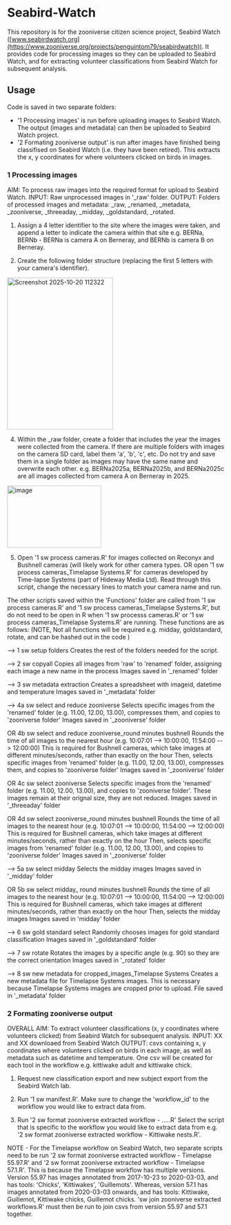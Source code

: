# Seabird-Watch
This repository is for the zooniverse citizen science project, Seabird Watch ([www.seabirdwatch.org](https://www.zooniverse.org/projects/penguintom79/seabirdwatch)). It provides code for processing images so they can be uploaded to Seabird Watch, and for extracting volunteer classifications from Seabird Watch for subsequent analysis. 

## Usage
Code is saved in two separate folders:
- '1 Processing images' is run before uploading images to Seabird Watch. The output (images and metadata) can then be uploaded to Seabird Watch project. 
- '2 Formating zooniverse output' is run after images have finished being classifised on Seabird Watch (i.e. they have been retired). This extracts the x, y coordinates for where volunteers clicked on birds in images.

### 1 Processing images
AIM: To process raw images into the required format for upload to Seabird Watch. 
INPUT: Raw unprocessed images in '_raw' folder. 
OUTPUT: Folders of processed images and metadata: _raw, _renamed, _metadata, _zooniverse, _threeaday, _midday, _goldstandard, _rotated.  

1) Assign a 4 letter identifier to the site where the images were taken, and append a letter to indicate the camera within that site e.g. BERNa, BERNb - BERNa is camera A on Berneray, and BERNb is camera B on Berneray.

3) Create the following folder structure (replacing the first 5 letters with your camera's identifier). 
<img width="245" height="352" alt="Screenshot 2025-10-20 112322" src="https://github.com/user-attachments/assets/46dcfb52-6fe1-4fd4-8cd4-06c19ebf4cc7" />

4) Within the _raw folder, create a folder that includes the year the images were collected from the camera. If there are multiple folders with images on the camera SD card, label them 'a', 'b', 'c', etc. Do not try and save them in a single folder as images may have the same name and overwrite each other.
e.g. BERNa2025a, BERNa2025b, and BERNa2025c are all images collected from camera A on Berneray in 2025. 
  <img width="218" height="144" alt="image" src="https://github.com/user-attachments/assets/47b17c9a-268f-459f-9a8e-0866a82a1a2b" />

5) Open '1 sw process cameras.R' for images collected on Reconyx and Bushnell cameras (will likely work for other camera types. OR open '1 sw process cameras_Timelapse Systems.R' for cameras developed by Time-lapse Systems (part of Hideway Media Ltd). Read through this script, change the necessary lines to match your camera name and run. 

The other scripts saved within the 'Functions' folder are called from '1 sw process cameras.R' and '1 sw process cameras_Timelapse Systems.R', but do not need to be open in R when '1 sw processs cameras.R' or '1 sw process cameras_Timelapse Systems.R' are running. These functions are as follows: 
(NOTE, Not all functions will be required e.g. midday, goldstandard, rotate, and can be hashed out in the code )
 
 --> 1 sw setup folders 
    Creates the rest of the folders needed for the script. 

 --> 2 sw copyall
    Copies all images from 'raw' to 'renamed' folder, assigning each image      a new name in the process 
    Images saved in '_renamed' folder 

 --> 3 sw metadata extraction
    Creates a spreadsheet with imageid, datetime and temperature 
    Images saved in '_metadata' folder

 --> 4a sw select and reduce zooniverse
    Selects specific images from the 'renamed' folder (e.g. 11.00, 12.00,       13.00), compresses them, and copies to 'zooniverse folder'
    Images saved in '_zooniverse' folder
    
OR 4b sw select and reduce zooniverse_round minutes bushnell
    Rounds the time of all images to the nearest hour (e.g. 10:07:01 -->        10:00:00, 11:54:00 --> 12:00:00)
    This is required for Bushnell cameras, which take images at different       minutes/seconds, rather than exactly on the hour
    Then, selects specific images from 'renamed' folder (e.g. 11.00, 12.00, 13.00), compresses them, and copies to 'zooniverse folder'
    Images saved in '_zooniverse' folder 

OR 4c sw select zooniverse 
    Selects specific images from the 'renamed' folder (e.g. 11.00, 12.00,       13.00), and copies to 'zooniverse folder'. These images remain at their     orignal size, they are not reduced. 
    Images saved in '_threeaday' folder 

OR 4d sw select zooniverse_round minutes bushnell
    Rounds the time of all images to the nearest hour (e.g. 10:07:01 -->        10:00:00, 11:54:00 --> 12:00:00)
    This is required for Bushnell cameras, which take images at different       minutes/seconds, rather than exactly on the hour
    Then, selects specific images from 'renamed' folder (e.g. 11.00, 12.00,     13.00), and copies to 'zooniverse folder'
    Images saved in '_zooniverse' folder 
 
--> 5a sw select midday
   Selects the midday images
   Images saved in '_midday' folder

OR 5b sw select midday_ round minutes bushnell
   Rounds the time of all images to the nearest hour (e.g. 10:07:01 -->        10:00:00, 11:54:00 --> 12:00:00)
   This is required for Bushnell cameras, which take images at different       minutes/seconds, rather than exactly on the hour
   Then, selects the midday images
   Images saved in 'midday' folder 

--> 6 sw gold standard select
    Randomly chooses images for gold standard classification
    Images saved in '_goldstandard' folder

--> 7 sw rotate 
    Rotates the images by a specific angle (e.g. 90) so they are the            correct orientation
    Images saved in '_rotated' folder 
    
--> 8 sw new metadata for cropped_images_Timelapse Systems
    Creates a new metadata file for Timelapse Systems images. 
    This is necessary because Timelapse Systems images are cropped prior to     upload.
    File saved in '_metadata' folder
    
### 2 Formating zooniverse output 
OVERALL AIM: To extract volunteer classifications (x, y coordinates where volunteers clicked) from Seabird Watch for subsequent analysis.
INPUT: XX and XX downloaed from Seabird Watch
OUTPUT: csvs containing x, y coordinates where volunteers clicked on birds in each image, as well as metadata such as datetime and temperature. One csv will be created for each tool in the workflow e.g. kittiwake adult and kittiwake chick. 

1) Request new classification export and new subject export from the Seabird Watch lab. 

2) Run '1 sw manifest.R'.
Make sure to change the 'workflow_id' to the workflow you would like to extract data from.

3) Run '2 sw format zooniverse extracted workflow - .....R'
Select the script that is specific to the workflow you would like to extract data from e.g. '2 sw format zooniverse extracted workflow - Kittiwake nests.R'.

NOTE - For the Timelapse workflow on Seabird Watch, two separate scripts need to be run '2 sw format zooniverse extracted workflow - Timelapse 55.97.R' and '2 sw format zooniverse extracted workflow - Timelapse 57.1.R'. This is because the Timelapse workflow has multiple versions. Version 55.97 has images annotated from 2017-10-23 to 2020-03-03, and has tools: 'Chicks', 'Kittiwakes', 'Guillemots'. Whereas, version 57.1 has images annotated from 2020-03-03 onwards, and has tools: Kittiwake, Guillemot, Kittiwake chicks, Guillemot chicks. 'sw join zooniverse extracted workflows.R' must then be run to join csvs from version 55.97 and 57.1 together. 
  


